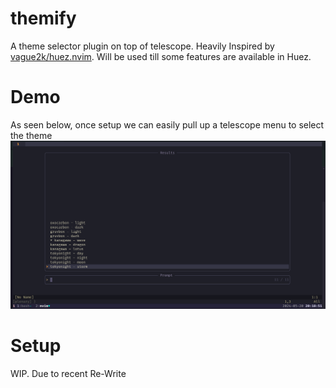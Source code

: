 # themify

A theme selector plugin on top of telescope. Heavily Inspired by
[vague2k/huez.nvim](https://github.com/vague2k/huez.nvim). Will be used till
some features are available in Huez.

# Demo

As seen below, once setup we can easily pull up a telescope menu to select the theme
![demo](images/selection_menu.png)

# Setup

WIP. Due to recent Re-Write
